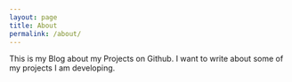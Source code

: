 ```yaml
---
layout: page
title: About
permalink: /about/
---
```


This is my Blog about my Projects on Github.
I want to write about some of my projects I am developing.

